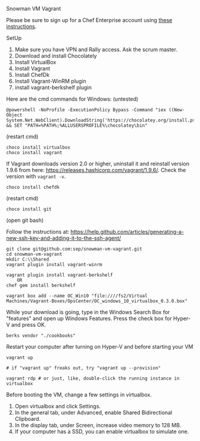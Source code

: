 Snowman VM Vagrant

Please be sure to sign up for a Chef Enterprise account using [these instructions](https://sepedia.net.sep.com/wiki/Hosted_Chef_Server#Getting_Connected_to_SEP_Chef_Server).

SetUp 

1. Make sure you have VPN and Rally access. Ask the scrum master.
1. Download and install Chocolately
1. Install VirtualBox
1. Install Vagrant
1. Install ChefDk
1. Install Vagrant-WinRM plugin
1. install vagrant-berkshelf plugin

Here are the cmd commands for Windows: (untested) 

	@powershell -NoProfile -ExecutionPolicy Bypass -Command "iex ((New-Object System.Net.WebClient).DownloadString('https://chocolatey.org/install.ps1'))" && SET "PATH=%PATH%;%ALLUSERSPROFILE%\chocolatey\bin"

(restart cmd)

	choco install virtualbox
	choco install vagrant

If Vagrant downloads version 2.0 or higher, uninstall it and reinstall version 1.9.6 from here: https://releases.hashicorp.com/vagrant/1.9.6/. Check the version with `vagrant -v`.

	choco install chefdk

(restart cmd)

	choco install git
	
(open git bash)

Follow the instructions at: https://help.github.com/articles/generating-a-new-ssh-key-and-adding-it-to-the-ssh-agent/
	
	git clone git@github.com:sep/snowman-vm-vagrant.git
	cd snowman-vm-vagrant
	mkdir C:\\Shared
	vagrant plugin install vagrant-winrm 
	
	vagrant plugin install vagrant-berkshelf
		OR
	chef gem install berkshelf
	
	vagrant box add --name OC_Win10 "file:////fs2/Virtual Machines/Vagrant-Boxes/OpsCenter/OC_windows_10_virtualbox_0.3.0.box"
	
While your download is going, type in the Windows Search Box for "features" and open up Windows Features. Press the check box for Hyper-V and press OK.

	berks vendor "./cookbooks"
	
Restart your computer after turning on Hyper-V and before starting your VM
	
	vagrant up

	# if "vagrant up" freaks out, try "vagrant up --provision"

	vagrant rdp # or just, like, double-click the running instance in virtualbox

Before booting the VM, change a few settings in virtualbox.
1. Open virtualbox and click Settings.
1. In the general tab, under Advanced, enable Shared Bidirectional Clipboard.
1. In the display tab, under Screen, increase video memory to 128 MB.
1. If your computer has a SSD, you can enable virtualbox to simulate one.
